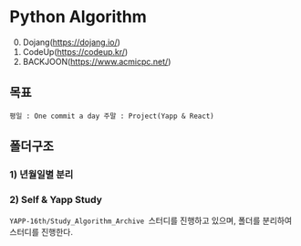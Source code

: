 # Python Algorithm

0. Dojang(https://dojang.io/)
1. CodeUp(https://codeup.kr/)
2. BACKJOON(https://www.acmicpc.net/)

## 목표

    평일 : One commit a day 주말 : Project(Yapp & React)
    
## 폴더구조

### 1) 년월일별 분리
### 2) Self & Yapp Study

`YAPP-16th/Study_Algorithm_Archive `스터디를 진행하고 있으며, 폴더를 분리하여 스터디를 진행한다.